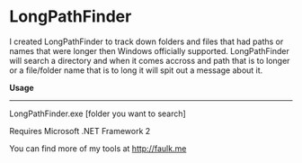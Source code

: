 LongPathFinder
========

I created LongPathFinder to track down folders and files that had paths or names that were longer then Windows officially supported.
LongPathFinder will search a directory and when it comes accross and path that is to longer or a file/folder name that is to long it will spit out a message about it.


**Usage**
***
LongPathFinder.exe [folder you want to search]


Requires Microsoft .NET Framework 2

You can find more of my tools at http://faulk.me
